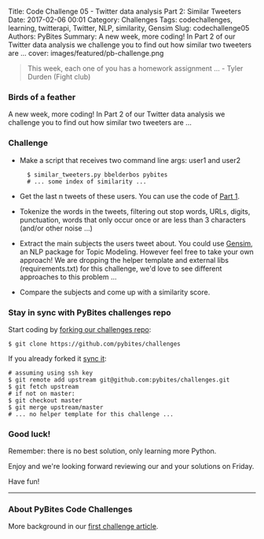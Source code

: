 Title: Code Challenge 05 - Twitter data analysis Part 2: Similar Tweeters 
Date: 2017-02-06 00:01
Category: Challenges
Tags: codechallenges, learning, twitterapi, Twitter, NLP, similarity, Gensim
Slug: codechallenge05
Authors: PyBites
Summary: A new week, more coding! In Part 2 of our Twitter data analysis we challenge you to find out how similar two tweeters are ...
cover: images/featured/pb-challenge.png

> This week, each one of you has a homework assignment ... - Tyler Durden (Fight club)

### Birds of a feather 

A new week, more coding! In Part 2 of our Twitter data analysis we challenge you to find out how similar two tweeters are ...

### Challenge

* Make a script that receives two command line args: user1 and user2

		$ similar_tweeters.py bbelderbos pybites
		# ... some index of similarity ...

* Get the last n tweets of these users. You can use the code of [Part 1](https://github.com/pybites/challenges/blob/solutions/04/usertweets.py).

* Tokenize the words in the tweets, filtering out stop words, URLs, digits, punctuation, words that only occur once or are less than 3 characters (and/or other noise ...)

* Extract the main subjects the users tweet about. You could use [Gensim](https://radimrehurek.com/gensim/), an NLP package for Topic Modeling. However feel free to take your own approach! We are dropping the helper template and external libs (requirements.txt) for this challenge, we'd love to see different approaches to this problem ...

* Compare the subjects and come up with a similarity score.

### Stay in sync with PyBites challenges repo

Start coding by [forking our challenges repo](https://github.com/pybites/challenges):

    $ git clone https://github.com/pybites/challenges

If you already forked it [sync it](https://help.github.com/articles/syncing-a-fork/):

    # assuming using ssh key
    $ git remote add upstream git@github.com:pybites/challenges.git 
    $ git fetch upstream
    # if not on master: 
    $ git checkout master 
    $ git merge upstream/master
	# ... no helper template for this challenge ...

### Good luck!

Remember: there is no best solution, only learning more Python.

Enjoy and we're looking forward reviewing our and your solutions on Friday.

Have fun!

---

### About PyBites Code Challenges

More background in our [first challenge article](http://pybit.es/codechallenge01.html).
